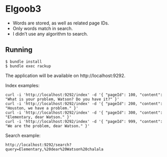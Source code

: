 # Elgoob3

* Words are stored, as well as related page IDs.
* Only words match in search.
* I didn’t use any algorithm to search.

## Running

```console
$ bundle install
$ bundle exec rackup
```

The application will be available on http://localhost:9292.

Index examples:
```console
curl -i 'http://localhost:9292/index' -d '{ "pageId": 100, "content": "What is your problem, Watson? Do you have it?" }'
curl -i 'http://localhost:9292/index' -d '{ "pageId": 200, "content": "Houston, we have a problem." }'
curl -i 'http://localhost:9292/index' -d '{ "pageId": 300, "content": "Elementary, dear Watson." }'
curl -i 'http://localhost:9292/index' -d '{ "pageId": 999, "content": "We are the problem, dear Watson." }'
```

Search example:
```console
http://localhost:9292/search?query=Elementary,%20dear%20Watson%20chalala
```
